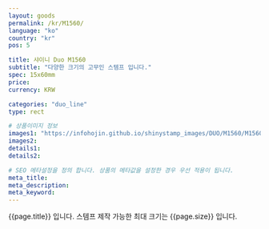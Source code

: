 ```yaml
---
layout: goods
permalink: /kr/M1560/
language: "ko"
country: "kr"
pos: 5

title: 샤이니 Duo M1560
subtitle: "다양한 크기의 고무인 스템프 입니다."
spec: 15x60mm
price:
currency: KRW

categories: "duo_line"
type: rect

# 상품이미지 정보
images1: "https://infohojin.github.io/shinystamp_images/DUO/M1560/M1560_1.jpg"
images2:
details1:
details2:    

# SEO 메타설정을 정의 합니다. 상품의 메타값을 설정한 경우 우선 적용이 됩니다.
meta_title: 
meta_description:
meta_keyword:
---
```


{{page.title}} 입니다. 스템프 제작 가능한 최대 크기는 {{page.size}} 입니다.